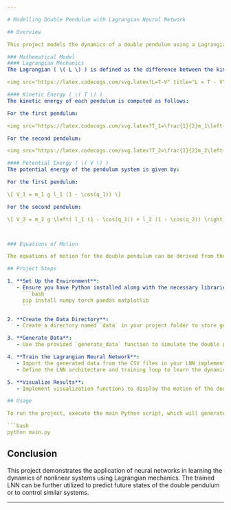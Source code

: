 ```yaml
---

# Modelling Double Pendulum with Lagrangian Neural Network

## Overview

This project models the dynamics of a double pendulum using a Lagrangian neural network (LNN). The double pendulum is a classic example of a chaotic system in classical mechanics, where the motion is governed by nonlinear differential equations derived from the Lagrangian formulation of mechanics. The primary goal of this project is to generate training data from the mathematical model and use it to train an LNN to predict the future states of the system.

### Mathematical Model
#### Lagrangian Mechanics
The Lagrangian ( \( L \) ) is defined as the difference between the kinetic energy ( \( T \) ) and the potential energy ( \( V \) ) of the system:

<img src="https://latex.codecogs.com/svg.latex?L=T-V" title="L = T - V" />

#### Kinetic Energy ( \( T \) )
The kinetic energy of each pendulum is computed as follows:

For the first pendulum:

<img src="https://latex.codecogs.com/svg.latex?T_1=\frac{1}{2}m_1\left(l_1\dot{q}_1\right)^2" title="T_1 = \frac{1}{2} m_1 \left( l_1 \dot{q}_1 \right)^2" />

For the second pendulum:

<img src="https://latex.codecogs.com/svg.latex?T_2=\frac{1}{2}m_2\left(\left(l_1\dot{q}_1\cos(q_1)+l_2\dot{q}_2\cos(q_2)\right)^2+\left(l_1\dot{q}_1\sin(q_1)+l_2\dot{q}_2\sin(q_2)\right)^2\right)" title="T_2 = \frac{1}{2} m_2 \left( \left( l_1 \dot{q}_1 \cos(q_1) + l_2 \dot{q}_2 \cos(q_2) \right)^2 + \left( l_1 \dot{q}_1 \sin(q_1) + l_2 \dot{q}_2 \sin(q_2) \right)^2 \right)" />

#### Potential Energy ( \( V \) )
The potential energy of the pendulum system is given by:

For the first pendulum:

\[ V_1 = m_1 g l_1 (1 - \cos(q_1)) \]

For the second pendulum:

\[ V_2 = m_2 g \left( l_1 (1 - \cos(q_1)) + l_2 (1 - \cos(q_2)) \right) \]



### Equations of Motion

The equations of motion for the double pendulum can be derived from the Lagrangian using the Euler-Lagrange equations. These equations describe how the angles and angular velocities change over time, considering gravitational forces and the interaction between the two pendulums.

## Project Steps

1. **Set Up the Environment**:
   - Ensure you have Python installed along with the necessary libraries:
     ```bash
     pip install numpy torch pandas matplotlib
     ```

2. **Create the Data Directory**:
   - Create a directory named `data` in your project folder to store generated data.

3. **Generate Data**:
   - Use the provided `generate_data` function to simulate the double pendulum's motion over a specified time span and time step. The data will be saved as CSV files in the `data` folder.

4. **Train the Lagrangian Neural Network**:
   - Import the generated data from the CSV files in your LNN implementation file.
   - Define the LNN architecture and training loop to learn the dynamics of the double pendulum based on the input state and the true output state.

5. **Visualize Results**:
   - Implement visualization functions to display the motion of the double pendulum and plot the loss during training.

## Usage

To run the project, execute the main Python script, which will generate data, train the LNN, and visualize the results. Ensure that the necessary files and directories are in place as described in the steps above.

```bash
python main.py
```

## Conclusion

This project demonstrates the application of neural networks in learning the dynamics of nonlinear systems using Lagrangian mechanics. The trained LNN can be further utilized to predict future states of the double pendulum or to control similar systems.

---
```

